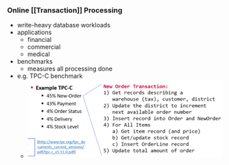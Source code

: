 ### Online [[Transaction]] Processing
+ write-heavy database workloads
+ applications
	+ financial
	+ commercial
	+ medical
+ benchmarks
	+ measures all processing done
+ e.g. TPC-C benchmark
	+ ![](../../../../z_images/Pasted%20image%2020220519141258.png)

